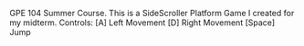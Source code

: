 GPE 104 Summer Course.
This is a SideScroller Platform Game I created for my midterm.
Controls: [A] Left Movement [D] Right Movement [Space] Jump
